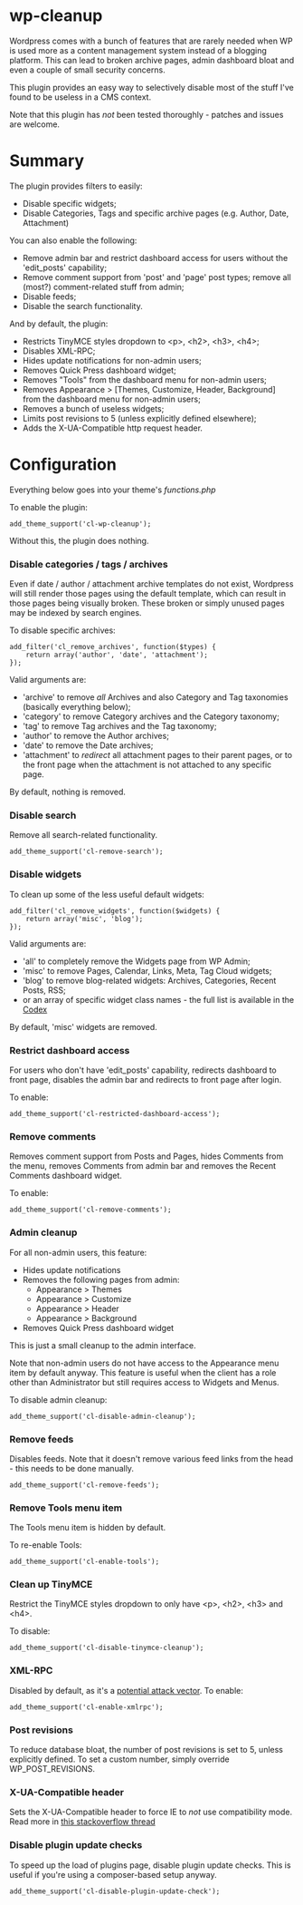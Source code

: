 wp-cleanup
==========

Wordpress comes with a bunch of features that are rarely needed when WP is used more as a content management system instead of a blogging platform. This can lead to broken archive pages, admin dashboard bloat and even a couple of small security concerns.

This plugin provides an easy way to selectively disable most of the stuff I've found to be useless in a CMS context.

Note that this plugin has *not* been tested thoroughly - patches and issues are welcome.

Summary
==========

The plugin provides filters to easily:
* Disable specific widgets;
* Disable Categories, Tags and specific archive pages (e.g. Author, Date, Attachment)

You can also enable the following:
* Remove admin bar and restrict dashboard access for users without the 'edit_posts' capability;
* Remove comment support from 'post' and 'page' post types; remove all (most?) comment-related stuff from admin;
* Disable feeds;
* Disable the search functionality.

And by default, the plugin:
* Restricts TinyMCE styles dropdown to &lt;p&gt;, &lt;h2&gt;, &lt;h3&gt;, &lt;h4&gt;;
* Disables XML-RPC;
* Hides update notifications for non-admin users;
* Removes Quick Press dashboard widget;
* Removes "Tools" from the dashboard menu for non-admin users;
* Removes Appearance > [Themes, Customize, Header, Background] from the dashboard menu for non-admin users;
* Removes a bunch of useless widgets;
* Limits post revisions to 5 (unless explicitly defined elsewhere);
* Adds the X-UA-Compatible http request header.


Configuration
==========

Everything below goes into your theme's _functions.php_

To enable the plugin:

```
add_theme_support('cl-wp-cleanup');
```
Without this, the plugin does nothing.

### Disable categories / tags / archives

Even if date / author / attachment archive templates do not exist, Wordpress will still render those pages using the default template, which can result in those pages being visually broken. These broken or simply unused pages may be indexed by search engines.

To disable specific archives:

```
add_filter('cl_remove_archives', function($types) {
    return array('author', 'date', 'attachment');
});
```

Valid arguments are:
* 'archive' to remove *all* Archives and also Category and Tag taxonomies (basically everything below);
* 'category' to remove Category archives and the Category taxonomy;
* 'tag' to remove Tag archives and the Tag taxonomy;
* 'author' to remove the Author archives;
* 'date' to remove the Date archives;
* 'attachment' to *redirect* all attachment pages to their parent pages, or to the front page when the attachment is not attached to any specific page.

By default, nothing is removed.

### Disable search
Remove all search-related functionality.

```
add_theme_support('cl-remove-search');
```

### Disable widgets

To clean up some of the less useful default widgets:
```
add_filter('cl_remove_widgets', function($widgets) {
    return array('misc', 'blog');
});
```

Valid arguments are:
* 'all' to completely remove the Widgets page from WP Admin;
* 'misc' to remove Pages, Calendar, Links, Meta, Tag Cloud widgets;
* 'blog' to remove blog-related widgets: Archives, Categories, Recent Posts, RSS;
* or an array of specific widget class names - the full list is available in the [Codex](http://codex.wordpress.org/Function_Reference/unregister_widget)

By default, 'misc' widgets are removed.

### Restrict dashboard access
For users who don't have 'edit_posts' capability, redirects dashboard to front page, disables the admin bar and redirects to front page after login.

To enable:
```
add_theme_support('cl-restricted-dashboard-access');
```

### Remove comments
Removes comment support from Posts and Pages, hides Comments from the menu, removes Comments from admin bar and removes the Recent Comments dashboard widget.

To enable:
```
add_theme_support('cl-remove-comments');
```


### Admin cleanup
For all non-admin users, this feature:
* Hides update notifications
* Removes the following pages from admin:
    * Appearance > Themes
    * Appearance > Customize
    * Appearance > Header
    * Appearance > Background
* Removes Quick Press dashboard widget

This is just a small cleanup to the admin interface.

Note that non-admin users do not have access to the Appearance menu item by default anyway. This feature is useful when the client has a role other than Administrator but still requires access to Widgets and Menus.

To disable admin cleanup:
```
add_theme_support('cl-disable-admin-cleanup');
```

### Remove feeds
Disables feeds. Note that it doesn't remove various feed links from the head - this needs to be done manually.

```
add_theme_support('cl-remove-feeds');
```

### Remove Tools menu item

The Tools menu item is hidden by default.

To re-enable Tools:
```
add_theme_support('cl-enable-tools');
```

### Clean up TinyMCE

Restrict the TinyMCE styles dropdown to only have &lt;p&gt;, &lt;h2&gt;, &lt;h3&gt; and &lt;h4&gt;.

To disable:
```
add_theme_support('cl-disable-tinymce-cleanup');
```


### XML-RPC
Disabled by default, as it's a [potential attack vector](http://blog.spiderlabs.com/2014/03/wordpress-xml-rpc-pingback-vulnerability-analysis.html). To enable:

```
add_theme_support('cl-enable-xmlrpc');
```

### Post revisions

To reduce database bloat, the number of post revisions is set to 5, unless explicitly defined. To set a custom number, simply override WP_POST_REVISIONS.

### X-UA-Compatible header

Sets the X-UA-Compatible header to force IE to *not* use compatibility mode. Read more in [this stackoverflow thread](http://stackoverflow.com/questions/6771258/whats-the-difference-if-meta-http-equiv-x-ua-compatible-content-ie-edge-e)

### Disable plugin update checks
To speed up the load of plugins page, disable plugin update checks. This is useful if you're using a composer-based setup anyway.

```
add_theme_support('cl-disable-plugin-update-check');
```
